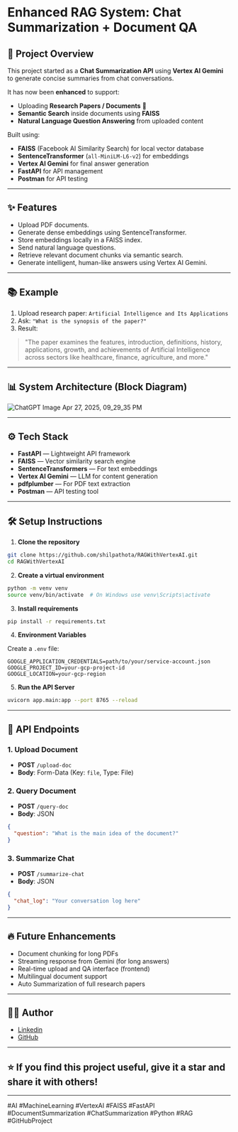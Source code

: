 # Enhanced RAG System: Chat Summarization + Document QA

## 🚀 Project Overview

This project started as a **Chat Summarization API** using **Vertex AI Gemini** to generate concise summaries from chat conversations.

It has now been **enhanced** to support:
- Uploading **Research Papers / Documents** 📄
- **Semantic Search** inside documents using **FAISS**
- **Natural Language Question Answering** from uploaded content

Built using:
- **FAISS** (Facebook AI Similarity Search) for local vector database
- **SentenceTransformer** (`all-MiniLM-L6-v2`) for embeddings
- **Vertex AI Gemini** for final answer generation
- **FastAPI** for API management
- **Postman** for API testing

---

## ✨ Features

- Upload PDF documents.
- Generate dense embeddings using SentenceTransformer.
- Store embeddings locally in a FAISS index.
- Send natural language questions.
- Retrieve relevant document chunks via semantic search.
- Generate intelligent, human-like answers using Vertex AI Gemini.

---

## 📚 Example

1. Upload research paper: `Artificial Intelligence and Its Applications`
2. Ask: `"What is the synopsis of the paper?"`
3. Result:

> "The paper examines the features, introduction, definitions, history, applications, growth, and achievements of Artificial Intelligence across sectors like healthcare, finance, agriculture, and more."

---

## 📊 System Architecture (Block Diagram)

![ChatGPT Image Apr 27, 2025, 09_29_35 PM](https://github.com/user-attachments/assets/e5dfc7b1-7d79-4d2e-ae63-2143c3f782f9)


---

## ⚙️ Tech Stack

- **FastAPI** — Lightweight API framework
- **FAISS** — Vector similarity search engine
- **SentenceTransformers** — For text embeddings
- **Vertex AI Gemini** — LLM for content generation
- **pdfplumber** — For PDF text extraction
- **Postman** — API testing tool

---

## 🛠 Setup Instructions

1. **Clone the repository**
```bash
git clone https://github.com/shilpathota/RAGWithVertexAI.git
cd RAGWithVertexAI
```

2. **Create a virtual environment**
```bash
python -m venv venv
source venv/bin/activate  # On Windows use venv\Scripts\activate
```

3. **Install requirements**
```bash
pip install -r requirements.txt
```

4. **Environment Variables**

Create a `.env` file:
```
GOOGLE_APPLICATION_CREDENTIALS=path/to/your/service-account.json
GOOGLE_PROJECT_ID=your-gcp-project-id
GOOGLE_LOCATION=your-gcp-region
```

5. **Run the API Server**
```bash
uvicorn app.main:app --port 8765 --reload
```

---

## 🚀 API Endpoints

### 1. Upload Document
- **POST** `/upload-doc`
- **Body**: Form-Data (Key: `file`, Type: File)

### 2. Query Document
- **POST** `/query-doc`
- **Body**: JSON
```json
{
  "question": "What is the main idea of the document?"
}
```

### 3. Summarize Chat
- **POST** `/summarize-chat`
- **Body**: JSON
```json
{
  "chat_log": "Your conversation log here"
}
```

---

## 🔥 Future Enhancements

- Document chunking for long PDFs
- Streaming response from Gemini (for long answers)
- Real-time upload and QA interface (frontend)
- Multilingual document support
- Auto Summarization of full research papers

---

## 👨‍💻 Author

- [Linkedin](https://www.linkedin.com/in/shilpa-thota/)
- [GitHub](https://github.com/shilpathota)

---

## ⭐️ If you find this project useful, give it a star and share it with others!

---

#AI #MachineLearning #VertexAI #FAISS #FastAPI #DocumentSummarization #ChatSummarization #Python #RAG #GitHubProject
